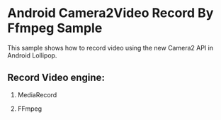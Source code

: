 
Android Camera2Video Record By Ffmpeg Sample
===================================

This sample shows how to record video using the new Camera2 API in Android Lollipop.

Record Video engine:
------------
1. MediaRecord

2. FFmpeg


